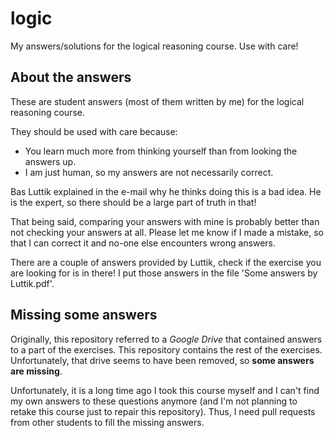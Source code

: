 # logic
My answers/solutions for the logical reasoning course. Use with care!

## About the answers
These are student answers (most of them written by me) for the logical reasoning course.

They should be used with care because:
 - You learn much more from thinking yourself than from looking the answers up.
 - I am just human, so my answers are not necessarily correct.

Bas Luttik explained in the e-mail why he thinks doing this is a bad idea. He is the expert, so there should be a large part of truth in that!

That being said, comparing your answers with mine is probably better than not checking your answers at all.
Please let me know if I made a mistake, so that I can correct it and no-one else encounters wrong answers.

There are a couple of answers provided by Luttik, check if the exercise you are looking for is in there! I put those answers in the file 'Some answers by Luttik.pdf'.

## Missing some answers
Originally, this repository referred to a *Google Drive* that contained answers to a part of the exercises. This repository contains the rest of the exercises. Unfortunately, that drive seems to have been removed, so **some answers are missing**.

Unfortunately, it is a long time ago I took this course myself and I can't find my own answers to these questions anymore (and I'm not planning to retake this course just to repair this repository). Thus, I need pull requests from other students to fill the missing answers.
